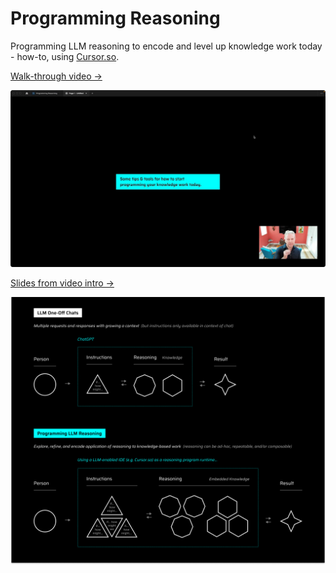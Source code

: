 # Programming Reasoning

Programming LLM reasoning to encode and level up knowledge work today - how-to, using [Cursor.so](https://www.cursor.so).

[Walk-through video &rarr;](https://twitter.com/ClaytonFarr/status/1704243084253663732)

[![Walkthrough video](/ref/video.jpg "Slide preview")](https://twitter.com/ClaytonFarr/status/1704243084253663732)

[Slides from video intro &rarr;](https://www.figma.com/proto/4NpqOAkTHj0y9ih1pFgzKd/Programming-Reasoning?page-id=0%3A1&type=design&node-id=12-16485&viewport=393%2C-6930%2C1&t=T3t7sTHZyT8zgZCu-1&scaling=min-zoom&starting-point-node-id=12%3A16485&mode=design)

[![Slide](/ref/programming-reasoning.png "Slide preview")](https://www.figma.com/proto/4NpqOAkTHj0y9ih1pFgzKd/Programming-Reasoning?page-id=0%3A1&type=design&node-id=12-16485&viewport=393%2C-6930%2C1&t=T3t7sTHZyT8zgZCu-1&scaling=min-zoom&starting-point-node-id=12%3A16485&mode=design)

